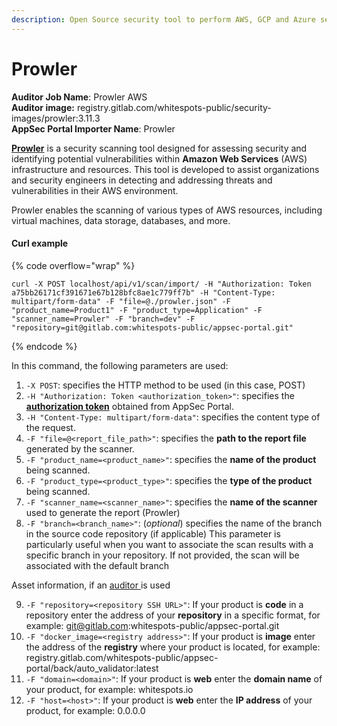 ```yaml
---
description: Open Source security tool to perform AWS, GCP and Azure security
---
```


# Prowler

**Auditor Job Name**: Prowler AWS\
**Auditor image:** registry.gitlab.com/whitespots-public/security-images/prowler:3.11.3\
**AppSec Portal Importer Name**: Prowler

[**Prowler**](https://docs.prowler.pro/en/latest/) is a security scanning tool designed for assessing security and identifying potential vulnerabilities within **Amazon Web Services** (AWS) infrastructure and resources. This tool is developed to assist organizations and security engineers in detecting and addressing threats and vulnerabilities in their AWS environment.&#x20;

Prowler enables the scanning of various types of AWS resources, including virtual machines, data storage, databases, and more.

#### Curl example

{% code overflow="wrap" %}
```
curl -X POST localhost/api/v1/scan/import/ -H "Authorization: Token a75bb26171cf391671e67b128bfc8ae1c779ff7b" -H "Content-Type: multipart/form-data" -F "file=@./prowler.json" -F "product_name=Product1" -F "product_type=Application" -F "scanner_name=Prowler" -F "branch=dev" -F "repository=git@gitlab.com:whitespots-public/appsec-portal.git"
```
{% endcode %}

In this command, the following parameters are used:

1. `-X POST`: specifies the HTTP method to be used (in this case, POST)
2. `-H "Authorization: Token <authorization_token>"`: specifies the [**authorization token**](../../importing-reports-from-scanners-to-appsec-portal/#authorization-token) obtained from AppSec Portal.
3. `-H "Content-Type: multipart/form-data"`: specifies the content type of the request.
4. `-F "file=@<report_file_path>"`: specifies the **path to the report file** generated by the scanner.
5. `-F "product_name=<product_name>"`: specifies the **name of the product** being scanned.
6. `-F "product_type=<product_type>"`: specifies the **type of the product** being scanned.
7. `-F "scanner_name=<scanner_name>"`: specifies the **name of the scanner** used to generate the report (Prowler)
8. `-F "branch=<branch_name>"`: (_optional_) specifies the name of the branch in the source code repository (if applicable) This parameter is particularly useful when you want to associate the scan results with a specific branch in your repository. If not provided, the scan will be associated with the default branch

Asset information, if an [auditor ](broken-reference)is used

9. `-F "repository=<repository SSH URL>"`: If your product is **code** in a repository enter the address of your **repository** in a specific format, for example: git@gitlab.com:whitespots-public/appsec-portal.git
10. &#x20;`-F "docker_image=<registry address>"`: If your product is **image** enter the address of the **registry** where your product is located, for example: registry.gitlab.com/whitespots-public/appsec-portal/back/auto\_validator:latest
11. `-F "domain=<domain>"`: If your product is **web** enter the **domain name** of your product, for example: whitespots.io
12. `-F "host=<host>"`: If your product is **web** enter the **IP address** of your product, for example: 0.0.0.0
